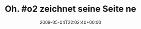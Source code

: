 ---
retweeted: false
source: <a href="http://twitter.com" rel="nofollow">Twitter Web Client</a>
entities:
  hashtags:
  - text: o2
    indices:
    - '4'
    - '7'
  symbols: []
  user_mentions: []
  urls: []
display_text_range:
- '0'
- '53'
favorite_count: '0'
id_str: '1699967969'
truncated: false
retweet_count: '0'
id: '1699967969'
created_at: Mon May 04 22:02:40 +0000 2009
favorited: false
full_text: 'Oh. #o2 zeichnet seine Seite neu: http://o2online.de/'
lang: de
tags:
- o2
- pesos:twitter
date: '2009-05-04T22:02:40+00:00'
src: https://twitter.com/bascht/status/1699967969
original_url: https://twitter.com/bascht/status/1699967969
type: twitter_tweet
text: 'Oh. #o2 zeichnet seine Seite neu: http://o2online.de/'
title: 'Oh. #o2 zeichnet seine Seite ne'

---